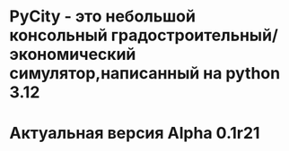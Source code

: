 # PyCity - это небольшой консольный градостроительный/экономический симулятор,написанный на python 3.12
# Актуальная версия Alpha 0.1r21
